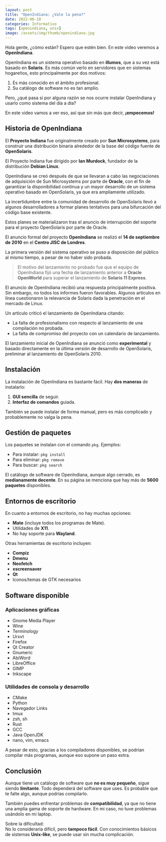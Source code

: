 ```yaml
---
layout: post
title: "OpenIndiana: ¿Vale la pena?"
date: 2022-06-10
categories: Informativo
tags: [openindiana, unix]
image: /assets/img/thumb/openindiana.jpg
---
```


Hola gente, ¿cómo están? Espero que estén bien. En este video veremos a **OpenIndiana**.

OpenIndiana es un sistema operativo basado en **illumos**, que a su vez está basado en **Solaris**. Es más común verlo en servidores que en sistemas hogareños, esto principalmente por dos motivos:

1. Es más conocido en el ámbito profesional.  
2. Su catálogo de software no es tan amplio.

Pero, ¿qué pasa si por alguna razón se nos ocurre instalar OpenIndiana y usarlo como sistema del día a día?

En este video vamos a ver eso, así que sin más que decir, **¡empecemos!**

## Historia de OpenIndiana

El **Proyecto Indiana** fue originalmente creado por **Sun Microsystems**, para construir una distribución binaria alrededor de la base del código fuente de **OpenSolaris**.

El Proyecto Indiana fue dirigido por **Ian Murdock**, fundador de la distribución **Debian Linux**.

OpenIndiana se creó después de que se llevaran a cabo las negociaciones de adquisición de Sun Microsystems por parte de **Oracle**, con el fin de garantizar la disponibilidad continua y un mayor desarrollo de un sistema operativo basado en OpenSolaris, ya que era ampliamente utilizado.

La incertidumbre entre la comunidad de desarrollo de OpenSolaris llevó a algunos desarrolladores a formar planes tentativos para una bifurcación del código base existente.

Estos planes se materializaron tras el anuncio de interrupción del soporte para el proyecto OpenSolaris por parte de Oracle.

El anuncio formal del proyecto **OpenIndiana** se realizó el **14 de septiembre de 2010** en el **Centro JISC de Londres**.

La primera versión del sistema operativo se puso a disposición del público al mismo tiempo, a pesar de no haber sido probada.

> El motivo del lanzamiento no probado fue que el equipo de OpenIndiana fijó una fecha de lanzamiento anterior a **Oracle OpenWorld** para superar el lanzamiento de **Solaris 11 Express**.

El anuncio de OpenIndiana recibió una respuesta principalmente positiva. Sin embargo, no todos los informes fueron favorables. Algunos artículos en línea cuestionaron la relevancia de Solaris dada la penetración en el mercado de Linux.

Un artículo criticó el lanzamiento de OpenIndiana citando:

- La falta de profesionalismo con respecto al lanzamiento de una compilación no probada.
- La falta de compromiso del proyecto con un calendario de lanzamiento.

El lanzamiento inicial de OpenIndiana se anunció como **experimental** y basado directamente en la última versión de desarrollo de OpenSolaris, preliminar al lanzamiento de OpenSolaris 2010.


## Instalación

La instalación de OpenIndiana es bastante fácil. Hay **dos maneras** de instalarlo:

1. **GUI sencilla** de seguir.  
2. **Interfaz de comandos** guiada.

También se puede instalar de forma manual, pero es más complicado y probablemente no valga la pena.

## Gestión de paquetes

Los paquetes se instalan con el comando `pkg`. Ejemplos:

- Para instalar: `pkg install`
- Para eliminar: `pkg remove`
- Para buscar: `pkg search`

El catálogo de software de OpenIndiana, aunque algo cerrado, es **medianamente decente**. En su página se menciona que hay más de **5600 paquetes** disponibles.

## Entornos de escritorio

En cuanto a entornos de escritorio, no hay muchas opciones:

- **Mate** (incluye todos los programas de Mate).
- Utilidades de **X11**.
- No hay soporte para **Wayland**.

Otras herramientas de escritorio incluyen:

- **Compiz**
- **Dmenu**
- **Neofetch**
- **xscreensaver**
- **Qt**
- Iconos/temas de GTK necesarios

## Software disponible

### Aplicaciones gráficas

- Gnome Media Player
- Wine
- Terminology
- Urxvt
- Firefox
- Qt Creator
- Gnumeric
- AbiWord
- LibreOffice
- GIMP
- Inkscape

### Utilidades de consola y desarrollo

- CMake
- Python
- Navegador Links
- tmux
- zsh, sh
- Rust
- GCC
- Java OpenJDK
- nano, vim, emacs

A pesar de esto, gracias a los compiladores disponibles, se podrían compilar más programas, aunque eso supone un paso extra.

## Conclusión

Aunque tiene un catálogo de software que **no es muy pequeño**, sigue siendo **limitante**. Todo dependerá del software que uses. Es probable que te falte algo, aunque podrías compilarlo.

También puedes enfrentar problemas de **compatibilidad**, ya que no tiene una amplia gama de soporte de hardware. En mi caso, no tuve problemas usándolo en mi laptop.

Sobre la dificultad:  
No lo consideraría difícil, pero **tampoco fácil**. Con conocimientos básicos de sistemas **Unix-like**, se puede usar sin mucha complicación.